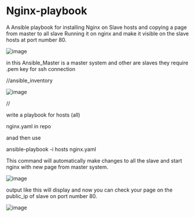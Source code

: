 # Nginx-playbook


A Ansible playbook for installing Nginx on Slave hosts and copying a page from master to all slave
Running it on nginx and make it visible on the slave hosts at port number 80.


![image](https://user-images.githubusercontent.com/97216852/227734806-b276031e-2991-48af-ad0e-d8a649b9e71b.png)

in this Ansible_Master is a master system and other are slaves they require .pem key for ssh connection



//ansible_inventory

![image](https://user-images.githubusercontent.com/97216852/227735326-5f54e4ba-2b8a-48c7-a0a3-1360e7d27a58.png)


//

write a playbook for hosts (all)

nginx.yaml in repo

anad then use 

ansible-playbook -i hosts nginx.yaml    

This command will automatically make changes to all the slave and start nginx with new page from master system.

![image](https://user-images.githubusercontent.com/97216852/227735059-10d58ea4-9f54-44ff-b96b-197365bbce8c.png)

output like this will display and now you can check your page on the public_ip of slave on port number 80.

![image](https://user-images.githubusercontent.com/97216852/227735178-51f0db86-1a4d-4eb0-92f3-63f7c86cbb8f.png)
